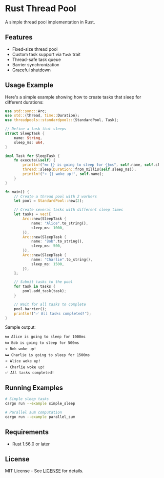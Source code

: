 # Rust Thread Pool

A simple thread pool implementation in Rust.

## Features

- Fixed-size thread pool
- Custom task support via `Task` trait
- Thread-safe task queue
- Barrier synchronization
- Graceful shutdown

## Usage Example

Here's a simple example showing how to create tasks that sleep for different durations:

```rust
use std::sync::Arc;
use std::{thread, time::Duration};
use threadpools::standardpool::{StandardPool, Task};

// Define a task that sleeps
struct SleepTask {
    name: String,
    sleep_ms: u64,
}

impl Task for SleepTask {
    fn execute(&self) {
        println!("🛏️ {} is going to sleep for {}ms", self.name, self.sleep_ms);
        thread::sleep(Duration::from_millis(self.sleep_ms));
        println!("⭐ {} woke up!", self.name);
    }
}

fn main() {
    // Create a thread pool with 2 workers
    let pool = StandardPool::new(2);

    // Create several tasks with different sleep times
    let tasks = vec![
        Arc::new(SleepTask {
            name: "Alice".to_string(),
            sleep_ms: 1000,
        }),
        Arc::new(SleepTask {
            name: "Bob".to_string(),
            sleep_ms: 500,
        }),
        Arc::new(SleepTask {
            name: "Charlie".to_string(),
            sleep_ms: 1500,
        }),
    ];

    // Submit tasks to the pool
    for task in tasks {
        pool.add_task(task);
    }

    // Wait for all tasks to complete
    pool.barrier();
    println!("✅ All tasks completed!");
}
```

Sample output:
```
🛏️ Alice is going to sleep for 1000ms
🛏️ Bob is going to sleep for 500ms
⭐ Bob woke up!
🛏️ Charlie is going to sleep for 1500ms
⭐ Alice woke up!
⭐ Charlie woke up!
✅ All tasks completed!
```

## Running Examples

```bash
# Simple sleep tasks
cargo run --example simple_sleep

# Parallel sum computation
cargo run --example parallel_sum
```

## Requirements

- Rust 1.56.0 or later

## License

MIT License - See [LICENSE](LICENSE) for details.
